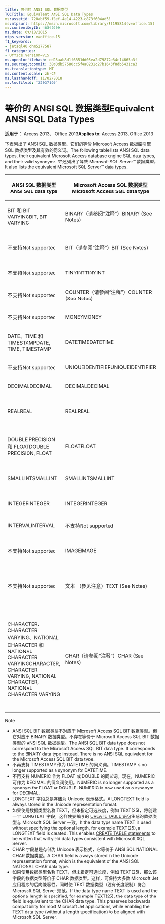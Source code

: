 ```yaml
---
title: 等价的 ANSI SQL 数据类型
TOCTitle: Equivalent ANSI SQL Data Types
ms:assetid: 720abf59-f9ef-4e14-4223-c873f604ad58
ms:mtpsurl: https://msdn.microsoft.com/library/Ff195814(v=office.15)
ms:contentKeyID: 48545599
ms.date: 09/18/2015
mtps_version: v=office.15
f1_keywords:
- jetsql40.chm5277587
f1_categories:
- Office.Version=v15
ms.openlocfilehash: ed13aab8d1f6851dd05ea2d79877e34c14665a3f
ms.sourcegitcommit: 38d0db57580cc5f4a0231c27b1643f8db5431ca3
ms.translationtype: MT
ms.contentlocale: zh-CN
ms.lasthandoff: 11/02/2018
ms.locfileid: "25937160"
---
```

# <a name="equivalent-ansi-sql-data-types"></a><span data-ttu-id="129ad-102">等价的 ANSI SQL 数据类型</span><span class="sxs-lookup"><span data-stu-id="129ad-102">Equivalent ANSI SQL Data Types</span></span>


<span data-ttu-id="129ad-103">**适用于**： Access 2013、 Office 2013</span><span class="sxs-lookup"><span data-stu-id="129ad-103">**Applies to**: Access 2013, Office 2013</span></span>

<span data-ttu-id="129ad-104">下表列出了 ANSI SQL 数据类型、它们的等价 Microsoft Access 数据库引擎 SQL 数据类型及其有效的同义词。</span><span class="sxs-lookup"><span data-stu-id="129ad-104">The following table lists ANSI SQL data types, their equivalent Microsoft Access database engine SQL data types, and their valid synonyms.</span></span> <span data-ttu-id="129ad-105">它还列出了等效 Microsoft SQL Server™ 数据类型。</span><span class="sxs-lookup"><span data-stu-id="129ad-105">It also lists the equivalent Microsoft SQL Server™ data types.</span></span>

<table>
<colgroup>
<col style="width: 25%" />
<col style="width: 25%" />
<col style="width: 25%" />
<col style="width: 25%" />
</colgroup>
<thead>
<tr class="header">
<th><p><span data-ttu-id="129ad-106">ANSI SQL 数据类型</span><span class="sxs-lookup"><span data-stu-id="129ad-106">ANSI SQL data type</span></span></p></th>
<th><p><span data-ttu-id="129ad-107">Microsoft Access SQL 数据类型</span><span class="sxs-lookup"><span data-stu-id="129ad-107">Microsoft Access SQL data type</span></span></p></th>
<th><p><span data-ttu-id="129ad-108">
同义词</span><span class="sxs-lookup"><span data-stu-id="129ad-108">Synonym</span></span></p></th>
<th><p><span data-ttu-id="129ad-109">Microsoft SQL Server 数据类型</span><span class="sxs-lookup"><span data-stu-id="129ad-109">Microsoft SQL Server data type</span></span></p></th>
</tr>
</thead>
<tbody>
<tr class="odd">
<td><p><span data-ttu-id="129ad-110">BIT 和 BIT VARYING</span><span class="sxs-lookup"><span data-stu-id="129ad-110">BIT, BIT VARYING</span></span></p></td>
<td><p><span data-ttu-id="129ad-111">BINARY（请参阅“注释”）</span><span class="sxs-lookup"><span data-stu-id="129ad-111">BINARY (See Notes)</span></span></p></td>
<td><p><span data-ttu-id="129ad-112">VARBINARY、 BINARY VARYING 和 BIT VARYING</span><span class="sxs-lookup"><span data-stu-id="129ad-112">VARBINARY, BINARY VARYING BIT VARYING</span></span></p></td>
<td><p><span data-ttu-id="129ad-113">BINARY 和 VARBINARY</span><span class="sxs-lookup"><span data-stu-id="129ad-113">BINARY, VARBINARY</span></span></p></td>
</tr>
<tr class="even">
<td><p><span data-ttu-id="129ad-114">不支持</span><span class="sxs-lookup"><span data-stu-id="129ad-114">Not supported</span></span></p></td>
<td><p><span data-ttu-id="129ad-115">BIT（请参阅“注释”）</span><span class="sxs-lookup"><span data-stu-id="129ad-115">BIT (See Notes)</span></span></p></td>
<td><p><span data-ttu-id="129ad-116">BOOLEAN、LOGICAL、LOGICAL1 和 YESNO</span><span class="sxs-lookup"><span data-stu-id="129ad-116">BOOLEAN, LOGICAL, LOGICAL1, YESNO</span></span></p></td>
<td><p><span data-ttu-id="129ad-117">BIT</span><span class="sxs-lookup"><span data-stu-id="129ad-117">BIT</span></span></p></td>
</tr>
<tr class="odd">
<td><p><span data-ttu-id="129ad-118">不支持</span><span class="sxs-lookup"><span data-stu-id="129ad-118">Not supported</span></span></p></td>
<td><p><span data-ttu-id="129ad-119">TINYINT</span><span class="sxs-lookup"><span data-stu-id="129ad-119">TINYINT</span></span></p></td>
<td><p><span data-ttu-id="129ad-120">INTEGER1 和 BYTE</span><span class="sxs-lookup"><span data-stu-id="129ad-120">INTEGER1, BYTE</span></span></p></td>
<td><p><span data-ttu-id="129ad-121">TINYINT</span><span class="sxs-lookup"><span data-stu-id="129ad-121">TINYINT</span></span></p></td>
</tr>
<tr class="even">
<td><p><span data-ttu-id="129ad-122">不支持</span><span class="sxs-lookup"><span data-stu-id="129ad-122">Not supported</span></span></p></td>
<td><p><span data-ttu-id="129ad-123">COUNTER（请参阅“注释”）</span><span class="sxs-lookup"><span data-stu-id="129ad-123">COUNTER (See Notes)</span></span></p></td>
<td><p><span data-ttu-id="129ad-124">AUTOINCREMENT</span><span class="sxs-lookup"><span data-stu-id="129ad-124">AUTOINCREMENT</span></span></p></td>
<td><p><span data-ttu-id="129ad-125">（请参阅“注释”）</span><span class="sxs-lookup"><span data-stu-id="129ad-125">(See Notes)</span></span></p></td>
</tr>
<tr class="odd">
<td><p><span data-ttu-id="129ad-126">不支持</span><span class="sxs-lookup"><span data-stu-id="129ad-126">Not supported</span></span></p></td>
<td><p><span data-ttu-id="129ad-127">MONEY</span><span class="sxs-lookup"><span data-stu-id="129ad-127">MONEY</span></span></p></td>
<td><p><span data-ttu-id="129ad-128">CURRENCY</span><span class="sxs-lookup"><span data-stu-id="129ad-128">CURRENCY</span></span></p></td>
<td><p><span data-ttu-id="129ad-129">MONEY</span><span class="sxs-lookup"><span data-stu-id="129ad-129">MONEY</span></span></p></td>
</tr>
<tr class="even">
<td><p><span data-ttu-id="129ad-130">DATE、TIME 和 TIMESTAMP</span><span class="sxs-lookup"><span data-stu-id="129ad-130">DATE, TIME, TIMESTAMP</span></span></p></td>
<td><p><span data-ttu-id="129ad-131">DATETIME</span><span class="sxs-lookup"><span data-stu-id="129ad-131">DATETIME</span></span></p></td>
<td><p><span data-ttu-id="129ad-132">DATE、 TIME （参见注意）</span><span class="sxs-lookup"><span data-stu-id="129ad-132">DATE, TIME (See Notes)</span></span></p></td>
<td><p><span data-ttu-id="129ad-133">DATETIME</span><span class="sxs-lookup"><span data-stu-id="129ad-133">DATETIME</span></span></p></td>
</tr>
<tr class="odd">
<td><p><span data-ttu-id="129ad-134">不支持</span><span class="sxs-lookup"><span data-stu-id="129ad-134">Not supported</span></span></p></td>
<td><p><span data-ttu-id="129ad-135">UNIQUEIDENTIFIER</span><span class="sxs-lookup"><span data-stu-id="129ad-135">UNIQUEIDENTIFIER</span></span></p></td>
<td><p><span data-ttu-id="129ad-136">GUID</span><span class="sxs-lookup"><span data-stu-id="129ad-136">GUID</span></span></p></td>
<td><p><span data-ttu-id="129ad-137">UNIQUEIDENTIFIER</span><span class="sxs-lookup"><span data-stu-id="129ad-137">UNIQUEIDENTIFIER</span></span></p></td>
</tr>
<tr class="even">
<td><p><span data-ttu-id="129ad-138">DECIMAL</span><span class="sxs-lookup"><span data-stu-id="129ad-138">DECIMAL</span></span></p></td>
<td><p><span data-ttu-id="129ad-139">DECIMAL</span><span class="sxs-lookup"><span data-stu-id="129ad-139">DECIMAL</span></span></p></td>
<td><p><span data-ttu-id="129ad-140">NUMERIC 和 DEC</span><span class="sxs-lookup"><span data-stu-id="129ad-140">NUMERIC, DEC</span></span></p></td>
<td><p><span data-ttu-id="129ad-141">DECIMAL</span><span class="sxs-lookup"><span data-stu-id="129ad-141">DECIMAL</span></span></p></td>
</tr>
<tr class="odd">
<td><p><span data-ttu-id="129ad-142">REAL</span><span class="sxs-lookup"><span data-stu-id="129ad-142">REAL</span></span></p></td>
<td><p><span data-ttu-id="129ad-143">REAL</span><span class="sxs-lookup"><span data-stu-id="129ad-143">REAL</span></span></p></td>
<td><p><span data-ttu-id="129ad-144">SINGLE、FLOAT4 和 IEEESINGLE</span><span class="sxs-lookup"><span data-stu-id="129ad-144">SINGLE, FLOAT4, IEEESINGLE</span></span></p></td>
<td><p><span data-ttu-id="129ad-145">REAL</span><span class="sxs-lookup"><span data-stu-id="129ad-145">REAL</span></span></p></td>
</tr>
<tr class="even">
<td><p><span data-ttu-id="129ad-146">DOUBLE PRECISION 和 FLOAT</span><span class="sxs-lookup"><span data-stu-id="129ad-146">DOUBLE PRECISION, FLOAT</span></span></p></td>
<td><p><span data-ttu-id="129ad-147">FLOAT</span><span class="sxs-lookup"><span data-stu-id="129ad-147">FLOAT</span></span></p></td>
<td><p><span data-ttu-id="129ad-148">DOUBLE、FLOAT8、IEEEDOUBLE 和 NUMBER（请参阅“注释”）</span><span class="sxs-lookup"><span data-stu-id="129ad-148">DOUBLE, FLOAT8, IEEEDOUBLE, NUMBER (See Notes)</span></span></p></td>
<td><p><span data-ttu-id="129ad-149">FLOAT</span><span class="sxs-lookup"><span data-stu-id="129ad-149">FLOAT</span></span></p></td>
</tr>
<tr class="odd">
<td><p><span data-ttu-id="129ad-150">SMALLINT</span><span class="sxs-lookup"><span data-stu-id="129ad-150">SMALLINT</span></span></p></td>
<td><p><span data-ttu-id="129ad-151">SMALLINT</span><span class="sxs-lookup"><span data-stu-id="129ad-151">SMALLINT</span></span></p></td>
<td><p><span data-ttu-id="129ad-152">SHORT 和 INTEGER2</span><span class="sxs-lookup"><span data-stu-id="129ad-152">SHORT, INTEGER2</span></span></p></td>
<td><p><span data-ttu-id="129ad-153">SMALLINT</span><span class="sxs-lookup"><span data-stu-id="129ad-153">SMALLINT</span></span></p></td>
</tr>
<tr class="even">
<td><p><span data-ttu-id="129ad-154">INTEGER</span><span class="sxs-lookup"><span data-stu-id="129ad-154">INTEGER</span></span></p></td>
<td><p><span data-ttu-id="129ad-155">INTEGER</span><span class="sxs-lookup"><span data-stu-id="129ad-155">INTEGER</span></span></p></td>
<td><p><span data-ttu-id="129ad-156">LONG、INT 和 INTEGER4</span><span class="sxs-lookup"><span data-stu-id="129ad-156">LONG, INT, INTEGER4</span></span></p></td>
<td><p><span data-ttu-id="129ad-157">INTEGER</span><span class="sxs-lookup"><span data-stu-id="129ad-157">INTEGER</span></span></p></td>
</tr>
<tr class="odd">
<td><p><span data-ttu-id="129ad-158">INTERVAL</span><span class="sxs-lookup"><span data-stu-id="129ad-158">INTERVAL</span></span></p></td>
<td><p><span data-ttu-id="129ad-159">不支持</span><span class="sxs-lookup"><span data-stu-id="129ad-159">Not supported</span></span></p></td>
<td><p></p></td>
<td><p><span data-ttu-id="129ad-160">不支持</span><span class="sxs-lookup"><span data-stu-id="129ad-160">Not supported</span></span></p></td>
</tr>
<tr class="even">
<td><p><span data-ttu-id="129ad-161">不支持</span><span class="sxs-lookup"><span data-stu-id="129ad-161">Not supported</span></span></p></td>
<td><p><span data-ttu-id="129ad-162">IMAGE</span><span class="sxs-lookup"><span data-stu-id="129ad-162">IMAGE</span></span></p></td>
<td><p><span data-ttu-id="129ad-163">LONGBINARY、 GENERAL 和 OLEOBJECT</span><span class="sxs-lookup"><span data-stu-id="129ad-163">LONGBINARY, GENERAL, OLEOBJECT</span></span></p></td>
<td><p><span data-ttu-id="129ad-164">IMAGE</span><span class="sxs-lookup"><span data-stu-id="129ad-164">IMAGE</span></span></p></td>
</tr>
<tr class="odd">
<td><p><span data-ttu-id="129ad-165">不支持</span><span class="sxs-lookup"><span data-stu-id="129ad-165">Not supported</span></span></p></td>
<td><p><span data-ttu-id="129ad-166">文本 （参见注意）</span><span class="sxs-lookup"><span data-stu-id="129ad-166">TEXT (See Notes)</span></span></p></td>
<td><p><span data-ttu-id="129ad-167">LONGTEXT、LONGCHAR、MEMO、NOTE 和 NTEXT（请参阅“注释”）</span><span class="sxs-lookup"><span data-stu-id="129ad-167">LONGTEXT, LONGCHAR, MEMO, NOTE, NTEXT (See Notes)</span></span></p></td>
<td><p><span data-ttu-id="129ad-168">TEXT</span><span class="sxs-lookup"><span data-stu-id="129ad-168">TEXT</span></span></p></td>
</tr>
<tr class="even">
<td><p><span data-ttu-id="129ad-169">CHARACTER、CHARACTER VARYING、NATIONAL CHARACTER 和 NATIONAL CHARACTER VARYING</span><span class="sxs-lookup"><span data-stu-id="129ad-169">CHARACTER, CHARACTER VARYING, NATIONAL CHARACTER, NATIONAL CHARACTER VARYING</span></span></p></td>
<td><p><span data-ttu-id="129ad-170">CHAR（请参阅“注释”）</span><span class="sxs-lookup"><span data-stu-id="129ad-170">CHAR (See Notes)</span></span></p></td>
<td><p><span data-ttu-id="129ad-171">TEXT(n)，ALPHANUMERIC、 CHARACTER、 STRING、 VARCHAR、 CHARACTER VARYING、 NCHAR、 NATIONAL CHARACTER、 NATIONAL CHAR、 NATIONAL CHARACTER VARYING、 NATIONAL CHAR VARYING （参见注意）</span><span class="sxs-lookup"><span data-stu-id="129ad-171">TEXT(n), ALPHANUMERIC, CHARACTER, STRING, VARCHAR, CHARACTER VARYING, NCHAR, NATIONAL CHARACTER, NATIONAL CHAR, NATIONAL CHARACTER VARYING, NATIONAL CHAR VARYING (See Notes)</span></span></p></td>
<td><p><span data-ttu-id="129ad-172">CHAR、VARCHAR、NCHAR 和 NVARCHAR</span><span class="sxs-lookup"><span data-stu-id="129ad-172">CHAR, VARCHAR, NCHAR, NVARCHAR</span></span></p></td>
</tr>
</tbody>
</table>



> [!NOTE]
> - <span data-ttu-id="129ad-p102">ANSI SQL BIT 数据类型不对应于 Microsoft Access SQL BIT 数据类型。但它对应于 BINARY 数据类型。不存在等价于 Microsoft Access SQL BIT 数据类型的 ANSI SQL 数据类型。</span><span class="sxs-lookup"><span data-stu-id="129ad-p102">The ANSI SQL BIT data type does not correspond to the Microsoft Access SQL BIT data type. It corresponds to the BINARY data type instead. There is no ANSI SQL equivalent for the Microsoft Access SQL BIT data type.</span></span>
> - <span data-ttu-id="129ad-176">不再支持 TIMESTAMP 作为 DATETIME 的同义词。</span><span class="sxs-lookup"><span data-stu-id="129ad-176">TIMESTAMP is no longer supported as a synonym for DATETIME.</span></span>
> - <span data-ttu-id="129ad-p103">不再支持 NUMERIC 作为 FLOAT 或 DOUBLE 的同义词。现在，NUMERIC 可作为 DECIMAL 的同义词使用。</span><span class="sxs-lookup"><span data-stu-id="129ad-p103">NUMERIC is no longer supported as a synonym for FLOAT or DOUBLE. NUMERIC is now used as a synonym for DECIMAL.</span></span>
> - <span data-ttu-id="129ad-179">LONGTEXT 字段总是存储为 Unicode 表示格式。</span><span class="sxs-lookup"><span data-stu-id="129ad-179">A LONGTEXT field is always stored in the Unicode representation format.</span></span>
> - <span data-ttu-id="129ad-p104">如果使用数据类型名称 TEXT，但未指定可选长度，例如 TEXT(25)，将创建一个 LONGTEXT 字段。这样使要编写的 [CREATE TABLE 语句](create-table-statement-microsoft-access-sql.md)生成的数据类型与 Microsoft SQL Server 一致。</span><span class="sxs-lookup"><span data-stu-id="129ad-p104">If the data type name TEXT is used without specifying the optional length, for example TEXT(25), a LONGTEXT field is created. This enables [CREATE TABLE statements](create-table-statement-microsoft-access-sql.md) to be written that will yield data types consistent with Microsoft SQL Server.</span></span>
> - <span data-ttu-id="129ad-182">CHAR 字段总是存储为 Unicode 表示格式，它等价于 ANSI SQL NATIONAL CHAR 数据类型。</span><span class="sxs-lookup"><span data-stu-id="129ad-182">A CHAR field is always stored in the Unicode representation format, which is the equivalent of the ANSI SQL NATIONAL CHAR data type.</span></span>
> - <span data-ttu-id="129ad-p105">如果使用数据类型名称 TEXT，但未指定可选长度，例如 TEXT(25)，那么该字段的数据类型等价于 CHAR 数据类型。这样，可保持大多数 Microsoft Jet 应用程序的后向兼容性，同时使 TEXT 数据类型（没有长度限制）符合 Microsoft SQL Server 规范。</span><span class="sxs-lookup"><span data-stu-id="129ad-p105">If the data type name TEXT is used and the optional length is specified, for example TEXT(25), the data type of the field is equivalent to the CHAR data type. This preserves backwards compatibility for most Microsoft Jet applications, while enabling the TEXT data type (without a length specification) to be aligned with Microsoft SQL Server.</span></span>



